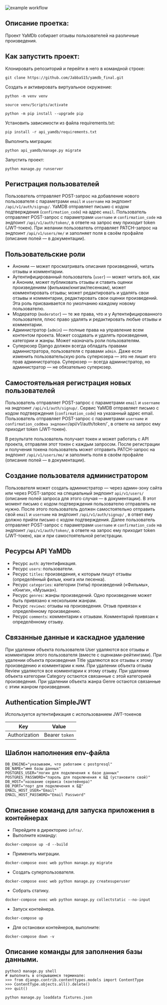 ![example workflow](https://github.com/JabbaS15/yamdb_final/actions/workflows/yamdb_workflow.yml/badge.svg)
## Описание проетка:

Проект YaMDb собирает отзывы пользователей на различные произведения.

## Как запустить проект:

Клонировать репозиторий и перейти в него в командной строке:

```
git clone https://github.com/JabbaS15/yamdb_final.git
```


Cоздать и активировать виртуальное окружение:

```
python -m venv venv
```

```
source venv/Scripts/activate
```

```
python -m pip install --upgrade pip
```

Установить зависимости из файла requirements.txt:

```
pip install -r api_yamdb/requirements.txt 
```

Выполнить миграции:

```
python api_yamdb/manage.py migrate 
```

Запустить проект:

```
python manage.py runserver
```

## Регистрация пользователей

Пользователь отправляет POST-запрос на добавление нового пользователя с параметрами `email` и `username` на эндпоинт `/api/v1/auth/signup/`.
YaMDB отправляет письмо с кодом подтверждения (`confirmation_code`) на адрес `email`.
Пользователь отправляет POST-запрос с параметрами `username` и `confirmation_code` на эндпоинт `/api/v1/auth/token/`, в ответе на запрос ему приходит token (JWT-токен).
При желании пользователь отправляет PATCH-запрос на эндпоинт `/api/v1/users/me/` и заполняет поля в своём профайле (описание полей — в документации).

## Пользовательские роли
- Аноним — может просматривать описания произведений, читать отзывы и комментарии.
- Аутентифицированный пользователь (`user`) — может читать всё, как и Аноним, может публиковать отзывы и ставить оценки произведениям (фильмам/книгам/песенкам), может комментировать отзывы; может редактировать и удалять свои отзывы и комментарии, редактировать свои оценки произведений. Эта роль присваивается по умолчанию каждому новому пользователю.
- Модератор (`moderator`) — те же права, что и у Аутентифицированного пользователя, плюс право удалять и редактировать любые отзывы и комментарии.
- Администратор (`admin`) — полные права на управление всем контентом проекта. Может создавать и удалять произведения, категории и жанры. Может назначать роли пользователям.
- Суперюзер Django должен всегда обладать правами администратора, пользователя с правами `admin`. Даже если изменить пользовательскую роль суперюзера — это не лишит его прав администратора. Суперюзер — всегда администратор, но администратор — не обязательно суперюзер.

## Самостоятельная регистрация новых пользователей

Пользователь отправляет POST-запрос с параметрами `email` и `username` на эндпоинт `/api/v1/auth/signup/`.
Сервис YaMDB отправляет письмо с кодом подтверждения (`confirmation_code`) на указанный адрес email.
Пользователь отправляет POST-запрос с параметрами `username` и `confirmation_cod`e` на эндпоинт `/api/v1/auth/token/`, в ответе на запрос ему приходит token (JWT-токен).

В результате пользователь получает токен и может работать с API проекта, отправляя этот токен с каждым запросом.
После регистрации и получения токена пользователь может отправить PATCH-запрос на эндпоинт `/api/v1/users/me/` и заполнить поля в своём профайле (описание полей — в документации).

## Создание пользователя администратором

Пользователя может создать администратор — через админ-зону сайта или через POST-запрос на специальный эндпоинт `api/v1/users/` (описание полей запроса для этого случая — в документации). В этот момент письмо с кодом подтверждения пользователю отправлять не нужно.
После этого пользователь должен самостоятельно отправить свой `email` и `username` на эндпоинт `/api/v1/auth/signup/` , в ответ ему должно прийти письмо с кодом подтверждения.
Далее пользователь отправляет POST-запрос с параметрами `username` и `confirmation_code` на эндпоинт `/api/v1/auth/token/`, в ответе на запрос ему приходит token (JWT-токен), как и при самостоятельной регистрации.

## Ресурсы API YaMDb

- Ресурс `auth`: аутентификация.
- Ресурс `users`: пользователи.
- Ресурс `titles`: произведения, к которым пишут отзывы (определённый фильм, книга или песенка).
- Ресурс `categories`: категории (типы) произведений («Фильмы», «Книги», «Музыка»).
- Ресурс `genres`: жанры произведений. Одно произведение может быть привязано к нескольким жанрам.
- Ресурс `reviews`: отзывы на произведения. Отзыв привязан к определённому произведению.
- Ресурс `comments`: комментарии к отзывам. Комментарий привязан к определённому отзыву.

## Связанные данные и каскадное удаление
При удалении объекта пользователя User удаляются все отзывы и комментарии этого пользователя (вместе с оценками-рейтингами).
При удалении объекта произведения Title удаляются все отзывы к этому произведению и комментарии к ним.
При удалении объекта отзыва Review удаляются все комментарии к этому отзыву.
При удалении объекта категории Category остаются связанные с этой категорией произведения.
При удалении объекта жанра Genre остаются связанные с этим жанром произведения.

## Authentication SimpleJWT
Используется аутентификация с использованием JWT-токенов

|Key          |Value           |
|-------------|----------------|
|Authorization|Bearer `token`  |


## Шаблон наполнения env-файла
````
DB_ENGINE="указываем, что работаем с postgresql"
DB_NAME="имя базы данных"
POSTGRES_USER="логин для подключения к базе данных"
POSTGRES_PASSWORD="пароль для подключения к БД (установите свой)"
DB_HOST="название сервиса (контейнера)"
DB_PORT="порт для подключения к БД"
EMAIL_HOST_USER="Email"
EMAIL_HOST_PASSWORD="Email Password"
````

## Описание команд для запуска приложения в контейнерах
- Перейдите в директорию `infra/`.
- Выполните команду:
```
docker-compose up -d --build
```
- Применить миграции.
```
docker-compose exec web python manage.py migrate
```
- Создать суперпользователя.
```
docker-compose exec web python manage.py createsuperuser
```
- Собрать статику.
```
docker-compose exec web python manage.py collectstatic --no-input
```
- Запуск контейнера.
```
docker-compose up
```
- Для остановки контейнеров, выполните:
```
docker-compose down -v
```

## Описание команды для заполнения базы данными.

````
python3 manage.py shell  
# выполнить в открывшемся терминале:
>>> from django.contrib.contenttypes.models import ContentType
>>> ContentType.objects.all().delete()
>>> quit()

python manage.py loaddata fixtures.json
````
